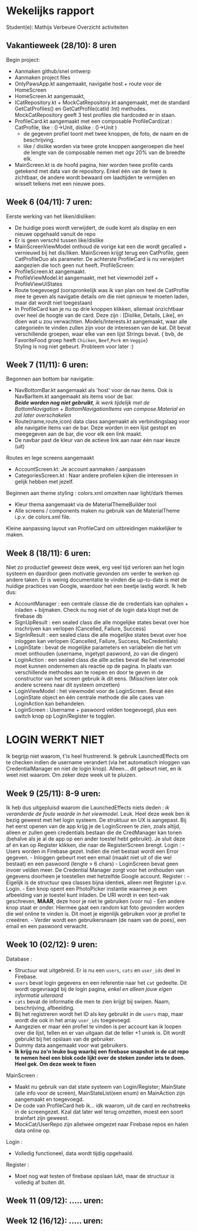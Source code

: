 # Wekelijks rapport
Student(e): Mathijs Verbeure
Overzicht activiteiten
## Vakantieweek (28/10): 8 uren
Begin project:
- Aanmaken github/snel ontwerp
- Aanmaken project files
- OnlyPawsApp.kt aangemaakt, navigatie host + route voor de HomeScreen
- HomeScreen.kt aangemaakt,
- ICatRepository.kt + MockCatRepository.kt aangemaakt, met de standard GetCatProfiles() en GetCatProfile(catId :Int) methodes. MockCatRepository geeft 3 test profiles die hardcoded er in staan.
- ProfileCard.kt aangemaakt met een composable ProfileCard(cat : CatProfile, like : ()->Unit, dislike : ()->Unit )
    - de gegeven profiel toont met twee knoppen, de foto, de naam en de beschrijving.  
    - like / dislike worden via twee grote knoppen aangeroepen die heel de lengte van de composable nemen met ogv 20% van de breedte elk.
- MainScreen.kt is de hoofd pagina, hier worden twee profile cards getekend met data van de repository. Enkel één van de twee is zichtbaar, de andere wordt bewaard om laadtijden te vermijden en wisselt telkens met een nieuwe poes. 

## Week 6 (04/11): 7 uren:

Eerste werking van het liken/disliken:
- De huidige poes wordt verwijdert, de oude komt als display en een nieuwe opgehaald vanuit de repo
- Er is geen verschil tussen like/dislike
- MainScreenViewModel onthoud de vorige kat een die wordt gecalled + vernieuwd bij het dis/liken.
MainScreen krijgt terug een CatProfile, geen CatProfileDuo als parameter. De achterste ProfileCard is nu verwijdert aangezien die toch geen nut heeft.
ProfileScreen:
- ProfileScreen.kt aangemaakt.
- ProfileViewModel.kt aangemaakt, met het viewmodel zelf + ProfileViewUiStates
- Route toegevoegd (oorspronkelijk was ik van plan om heel de CatProfile mee te geven als navigatie details om die niet opnieuw te moeten laden, maar dat wordt niet toegestaan)
- In ProfileCard kan je nu op drie knoppen klikken, allemaal onzichtbaar over heel de hoogte van de card. Deze zijn : [Dislike, Details, Like], en doen wat u zou verwachten.
Models/Interests.kt aangemaakt, waar alle categorieën te vinden zullen zijn voor de interessen van de kat. Dit bevat verschillende groepen, waar elke van een lijst Strings bevat. { bvb, de FavoriteFood groep heeft `Chicken`, `Beef`,`Pork` en `Veggie`}  
Styling is nog niet gebeurt. Probleem voor later :)

## Week 7 (11/11): 6 uren:
Begonnen aan bottom bar navigatie:
- NavBottomBar.kt aangemaakt als 'host' voor de nav items. Ook is NavBarItem.kt aangemaakt als items voor de bar.  
***Beide worden nog niet gebruikt**, ik werk tijdelijk met de BottomNavigation + BottomNavigationItems van compose.Material en zal later overschakelen*
- Route(name,route,icon) data class aangemaakt als verbindingslaag voor alle navigatie items van de bar. Deze worden in een lijst gestopt en meegegeven aan de bar, die voor elk een link maakt.
- De navbar past de kleur van de actieve link aan naar één naar keuze (uit)

Routes en lege screens aangemaakt
- AccountScreen.kt: Je account aanmaken / aanpassen
- CategoriesScreen.kt : Naar andere profielen kijken die interessen in gelijk hebben met jezelf.

Beginnen aan theme styling : colors.xml omzetten naar light/dark themes
- Kleur thema aangemaakt via de MaterialThemeBuilder tool
- Alle screens / components maken nu gebruik van de MaterialTheme i.p.v. de colors.xml file.

Kleine aanpassing layout van ProfileCard om uitbreidingen makkelijker te maken.

## Week 8 (18/11): 6 uren:
Niet zo productief geweest deze week, erg veel tijd verloren aan het login systeem en daardoor geen motivatie gevonden om verder te werken op andere taken.
Er is weinig documentatie te vinden die up-to-date is met de huidige practices van Google, waardoor het een beetje lastig wordt. Ik heb dus:
- AccountManager : een centrale classe die de credentials kan ophalen + inladen + bijmaken. Check nu nog niet of de login data klopt met de firebase db
- SignUpResult : een sealed class die alle mogelijke states bevat over hoe inschrijven kan verlopen (Cancelled, Failure, Success)
- SignInResult : een sealed class die alle mogelijke states bevat over hoe inloggen kan verlopen (Cancelled, Failure, Success, NoCredentials)
- LoginState : bevat de mogelijke parameters en variabelen die het vm moet onthouden (username, ingetypt paswoord, zo van die dingen)
- LoginAction : een sealed class die allle acties bevat die het viewmodel moet kunnen ondernemen als reactie op de pagina. In plaats van verschillende methodes aan te roepen en door te geven in de constructor van het screen gebruik ik dit eens. (Misschien later ook andere screens naar dit systeem omzetten)
- LoginViewModel : het viewmodel voor de LoginScreen. Bevat één LoginState object en één centrale methode die alle cases van LoginAction kan behandelen.
- LoginScreen : Username + paswoord velden toegevoegd, plus een switch knop op Login/Register te togglen.
# LOGIN WERKT NIET
Ik begrijp niet waarom, t'is heel frustrerend. Ik gebruik LaunchedEffects om te checken indien de username verandert (via het automatisch inloggen van CredentialManager en niet de login knop). Alleen... dit gebeurt niet, en ik weet niet waarom. Om zeker deze week uit te pluizen.


## Week 9 (25/11): 8-9 uren:
Ik heb dus uitgepluisd waarom die LaunchedEffects niets deden : *ik veranderde de foute waarde in het viewmodel*. Leuk.
Heel deze week ben ik bezig geweest met het login systeem. De struktuur en UX is aangepast. Bij het eerst openen van de app krijg je de LoginScreen te zien, zoals altijd, alleen er zullen geen credentials bestaan die de CredManager kan tonen (behalve als je al de app op een ander toestel hebt gebruikt). Je sluit deze af en kan op Register klikken, die naar de RegisterScreen brengt.
Login :
    - Users worden in Firebase gezet. Indien die niet bestaat wordt een Error gegeven.
    - Inloggen gebeurt met een email (maakt niet uit of die wel bestaat) en een paswoord (lengte > 6 chars)
    - LoginScreen bevat geen invoer velden meer. De Credential Manager zorgt voor het onthouden van gegevens doorheen je toestellen met hetzelfde Google account.
Register :
    - Eigelijk is de structuur qwa classes bijna identiek, alleen met Register i.p.v. Login.
    - Een knop opent een PhotoPicker instantie waarmee je een afbeelding van je toestel kunt inladen. De URI wordt in een text-vak geschreven, **MAAR**, deze hoor je niet te gebruiken (voor nu) 
    - Een andere knop staat er onder. Hiermee gaat een random kat foto gevonden worden die wel online te vinden is. Dit moet je eigenlijk gebruiken voor je profiel te creeëren.
    - Verder wordt een gebruikersnaam (de naam van de poes), een email en een paswoord verwacht. 

## Week 10 (02/12): 9 uren:

Database : 
- Structuur wat uitgebreid. Er is nu een `users`, `cats` en `user_ids` deel in Firebase. 
- `users` bevat login gegevens en een referentie naar het `cat` gedeelte. Dit wordt opgevraagd bij de login pagina, *enkel en alleen jouw eigen informatie uiteraard*
- `cats` bevat de informatie die men te zien krijgt bij swipen. Naam, beschrijving, afbeelding.
- Bij het registreren wordt het ID als key gebruikt in de `users` map, maar wordt die ook in het array `user_ids` toegevoegd.
- Aangezien er maar één profiel te vinden is per account kan ik loopen over die lijst, tellen en er van uitgaan dat de teller +1 uniek is. Dit wordt gebruikt bij het opslaan van de gebruiker.
- Dummy data aangemaakt voor wat gebruikers.
-  **Ik krijg nu zo'n leuke bug waarbij een firebase snapshot in de cat repo te nemen heel een blok code lijkt over de steken zonder iets te doen. Heel gek. Om deze week te fixen**

MainScreen :
- Maakt nu gebruik van dat state systeem van Login/Register; MainState (alle info voor de screen), MainStateList(een enum) en MainAction zijn aangemaakt en toegevoegd.
- De code van ProfileCard heb ik... idk waarom, uit de card en rechstreeks in de screengezet. Kzal dat later wel terug omzetten, moest een soort brainfart zijn geweest.
- MockCat/UserRepo zijn alletwee omgezet naar Firebase repos en halen data online op.

Login :
- Volledig functioneel, data wordt tijdig opgehaald.

Register :
- Moet nog wat testen of firebase opslaan lukt, maar de structuur is volledig af buiten dit.

## Week 11 (09/12): ..... uren:
## Week 12 (16/12): ..... uren: